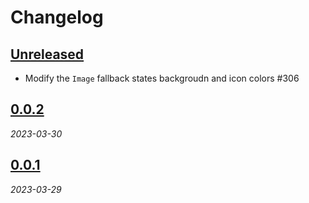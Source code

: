 # Changelog

<!-- Don't forget to update links at the end of this page! -->

## [Unreleased]

* Modify the `Image` fallback states backgroudn and icon colors #306

## [0.0.2]

_2023-03-30_

## [0.0.1]

_2023-03-29_

<!-- Links -->
[Unreleased]: https://github.com/adevinta/spark-android/compare/0.0.2...HEAD
[0.0.2]: https://github.com/adevinta/spark-android/releases/tag/0.0.2
[0.0.1]: https://github.com/adevinta/spark-android/releases/tag/0.0.1
